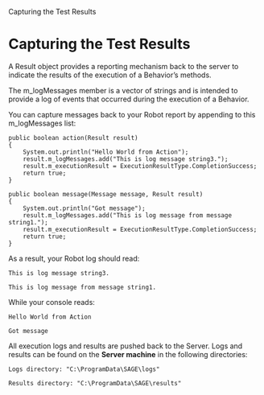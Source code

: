 Capturing the Test Results

Capturing the Test Results
==========================

A Result object provides a reporting mechanism back to the server to
indicate the results of the execution of a Behavior’s methods.

The m\_logMessages member is a vector of strings and is intended to
provide a log of events that occurred during the execution of a
Behavior.

You can capture messages back to your Robot report by appending to this
m\_logMessages list:

``` {.sourceCode .java}
public boolean action(Result result)
{
    System.out.println("Hello World from Action");
    result.m_logMessages.add("This is log message string3.");
    result.m_executionResult = ExecutionResultType.CompletionSuccess;
    return true;
}

public boolean message(Message message, Result result)
{
    System.out.println("Got message");
    result.m_logMessages.add("This is log message from message string1.");
    result.m_executionResult = ExecutionResultType.CompletionSuccess;
    return true;    
}
```

As a result, your Robot log should read:

``` {.sourceCode .bat}
This is log message string3.

This is log message from message string1.
```

While your console reads:

``` {.sourceCode .bat}
Hello World from Action

Got message
```

All execution logs and results are pushed back to the Server. Logs and
results can be found on the **Server machine** in the following
directories:

``` {.sourceCode .bat}
Logs directory: "C:\ProgramData\SAGE\logs"

Results directory: "C:\ProgramData\SAGE\results"
```

